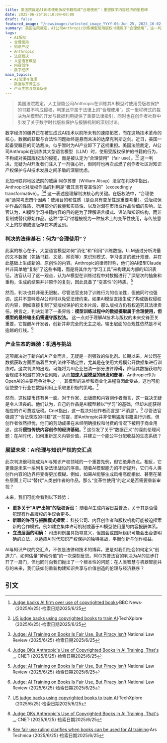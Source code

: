 ```yaml
---
title: 美法院裁定AI训练使用版权书籍构成“合理使用”：重塑数字内容经济的里程碑
date: 2025-06-25T16:10:04+08:00
draft: false
featured_image: "/newsimages/selected_image_YYYY-06-Jun 25, 2025_16-02-20-882.jpg"
summary: 美国法院裁定，AI公司Anthropic训练模型使用版权书籍属于“合理使用”，这一判决对AI产业具有里程碑意义，可能加速AI研发并降低数据合规成本。然而，裁决也引发了创作者社群的强烈担忧，凸显出AI技术发展与知识产权保护之间日益紧张的深层矛盾，预示着未来围绕AI生成内容版权和价值分配的持续挑战。
tags: 
  - AI版权
  - 合理使用
  - 知识产权
  - Anthropic
  - 法庭裁决
  - 大型语言模型
  - 内容创作
  - 数字经济
main_topics: 
  - AI伦理与治理
  - 数据与开源生态
  - 产业生态与商业版图
---
```


> 美国法院裁定，人工智能公司Anthropic在训练其AI模型时使用受版权保护的书籍不构成侵权，判定此举属于法律上的“合理使用”。这一里程碑式的裁决为AI模型的开发与数据利用提供了重要法律指引，同时也在创作者社群中引发了关于数字时代版权保护与报酬机制的深刻讨论。

数字经济的疆界正在被生成式AI技术以前所未有的速度拓宽，而在这场技术革命的核心，数据的获取与合法性问题始终是悬而未决的达摩克利斯之剑。近日，美国一起备受瞩目的司法裁决，似乎暂时为AI产业卸下了这柄重担。美国法院裁定，AI公司Anthropic在训练其大型语言模型（LLM）时，使用受版权保护的书籍的行为，不构成对美国版权法的侵犯，而是被认定为“合理使用”（fair use）。[^1][^2] 这一判决，无疑为AI开发者们注入了一剂强心针，但同时也再次点燃了创作者社区对知识产权保护与AI技术发展之间矛盾的深层忧虑。

北加州联邦地区法院的威廉·阿尔苏普（William Alsup）法官在判决中指出，Anthropic对版权作品的利用是“极其具有变革性的”（exceedingly transformative）。[^3][^4] 这一表述是理解判决核心的关键。在版权法中，“合理使用”通常考虑四个因素：使用目的和性质（是否具有变革性是重要考量）、受版权保护作品的性质、所用部分的数量和实质性、以及对潜在市场或作品价值的影响。法官认为，AI模型学习书籍内容的目的是为了理解语言模式、语法和知识结构，而非复制或替代原始作品。这种“学习”过程被视为一种技术上的变革性使用，与传统意义上的抄袭或盗版存在本质区别。

### 判决的法律基石：何为“合理使用”？

此案的核心在于，大型语言模型如何“消化”和“利用”训练数据。LLM通过分析海量的文本数据（包括书籍、文章、网页等）来识别模式、学习语言的统计规律，并在此基础上生成新的、原创性的内容。Anthropic的律师辩称，他们的AI模型Claude并非简单地“复制”了这些书籍，而是将其作为“学习工具”来构建其内部的知识表征。法官认可了这一观点，认为AI模型在训练过程中对数据进行了深层次的抽象和重构，生成的结果并非原作的复刻，因此具备了“变革性”的特质。[^3]

然而，判决也并非毫无限制。尽管法官支持了训练行为的合法性，但他同时也强调，这并不意味着AI公司可以免受法律约束。如果AI模型直接生成了构成版权侵权的内容，例如直接复制了受版权保护的文本片段，那么版权方仍有权追究其法律责任。换言之，判决划清了一条界线：**模型训练过程中的数据摄取属于合理使用，但模型的最终输出仍需遵守版权法。** 这一点对于理解AI技术与版权的未来交锋至关重要，它提醒AI开发者，创新并非完全的无主之地，输出层面的合规性依然是不可逾越的红线。[^3]

### 产业生态的涟漪：机遇与挑战

这项裁决对于新兴的AI产业而言，无疑是一剂强效的催化剂。长期以来，AI公司在数据获取方面面临着巨大的法律不确定性，尤其是在使用大规模公开数据集进行训练时。这次判决的出现，可能将为AI企业扫清一部分法律障碍，降低其数据获取的合规成本和潜在的诉讼风险，从而**加速大型模型的研发和部署**。Anthropic作为OpenAI的主要竞争对手之一，其模型的进步和商业化进程将因此受益，这也可能促使整个行业在数据利用上采取更积极的策略。[^2]

然而，这枚硬币还有另一面。对于作家、出版商和内容创作者而言，这一裁决无疑是令人沮丧的。他们认为，自己的作品是AI模型赖以“学习”的基础，但却未能获得相应的许可费或版税。Cnet指出，这一裁决对创作者而言是“坏消息”。[^4] 尽管法官强调了“合法获取的书籍”这一前提，即Anthropic并非使用盗版书籍进行训练，但创作者依然担忧，他们的劳动成果在未经明确授权和付费的情况下被用于商业用途，这将**侵蚀传统内容创作的经济基础**。[^5] 这引发了关于“数据正义”的深刻伦理问题：在AI时代，如何重新定义内容价值，并建立一个能公平分配收益的生态系统？

### 展望未来：AI伦理与知识产权的交汇点

此次判决很可能成为AI与知识产权领域的一个重要先例，但它绝非终点。相反，它更像是未来一系列复杂法律战役的序章。随着AI模型能力的不断提升，它们与人类创作内容的边界将变得更加模糊。例如，如果AI能够生成风格高度相似、甚至在某些层面上可以“替代”人类创作者的作品，那么“变革性使用”的定义是否需要重新审视？

未来，我们可能会看到以下趋势：

*   **更多关于“AI产出物”的版权诉讼：** 随着AI生成内容日益普及，关于其是否侵犯现有作品版权的争议会更多。
*   **新颖的许可与报酬模式探索：** 科技公司、内容创作者和版权机构可能被迫探索新的合作模式，例如建立集体许可机制或基于AI模型使用量的内容报酬体系。
*   **立法层面的明确：** 司法判例虽具指导意义，但国会或国际组织可能会出台更明确的立法，以适应AI时代知识产权保护的独特挑战，平衡创新与创作权益。

AI与知识产权的交汇点，不仅是法律和技术的博弈，更是对我们社会如何定义“创造力”、如何估量“劳动价值”的一次深刻反思。阿尔苏普法官的判决为AI的进步打开了一扇门，但也同时向我们抛出了一个根本性的问题：在人类智慧与机器智能共存的未来，我们该如何重新构建知识共享与价值创造的伦理与经济秩序？

## 引文
[^1]: [Judge backs AI firm over use of copyrighted books](https://www.bbc.com/news/articles/c77vr00enzyo)·BBC News·（2025/6/25）·检索日期2025/6/25
[^2]: [US judge backs using copyrighted books to train AI](https://techxplore.com/news/2025-06-copyrighted-ai.html)·TechXplore·（2025/6/25）·检索日期2025/6/25
[^3]: [Judge: AI Training on Books Is Fair Use, But Piracy Isn't](https://natlawreview.com/article/ai-wins-big-fair-use-judge-slams-brakes-piracy-landmark-anthropic-copyright-ruling)·National Law Review·（2025/6/25）·检索日期2025/6/25
[^4]: [Judge OKs Anthropic's Use of Copyrighted Books in AI Training. That's ...](https://www.cnet.com/tech/services-and-software/judge-oks-anthropics-use-of-copyrighted-books-in-ai-training-thats-bad-news-for-creators/)·CNET·（2025/6/25）·检索日期2025/6/25
[^5]: [Key fair use ruling clarifies when books can be used for AI training](https://arstechnica.com/tech-policy/2025/06/key-fair-use-ruling-clarifies-when-books-can-be-used-for-ai-training/)·Ars Technica·（2025/6/25）·检索日期2025/6/25
